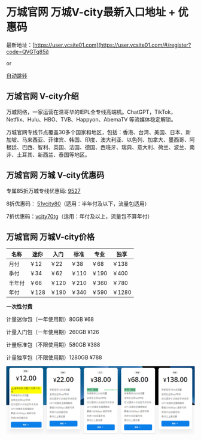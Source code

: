 # 万城官网 万城V-city最新入口地址 + 优惠码

最新地址：[https://user.vcsite01.com](https://user.vcsite01.com/#/register?code=QVGTq85j)

or 

[自动跳转](https://xuv.cc/out/wanc)

## 万城官网 V-city介绍

万城网络，一家运营在温哥华的IEPL全专线高端机。ChatGPT，TikTok，Netflix、Hulu、HBO、TVB、Happyon、AbemaTV 等流媒体稳定解锁。

万城官网专线节点覆盖30多个国家和地区，包括：香港、台湾、美国、日本、新加坡、马来西亚、菲律宾、韩国、印度、澳大利亚、以色列、加拿大、墨西哥、阿根廷、巴西、智利、英国、法国、德国、西班牙、瑞典、意大利、荷兰、波兰、南非、土耳其、新西兰、泰国等地区。


## 万城官网 万城 V-city优惠码

专属85折万城专线优惠码: [9527](https://xuv.cc/out/wanc)

8折优惠码： [51vcity80](https://xuv.cc/out/wanc)（适用：半年付及以下，流量包适用）

7折优惠码：[vcity70tg](https://xuv.cc/out/wanc)（适用：年付及以上，流量包不算年付）

## 万城官网 万城V-city价格

|名称|迷你|入门|标准|专业|独享|
|----|----|----|----|----|----|
|月付|￥12|￥22|￥38|￥68|￥138|
|季付|￥34|￥62|￥110|￥190|￥400|
|半年付|￥66|￥120|￥210|￥360|￥780|
|年付|￥128|￥190|￥340|￥590|￥1280|

**一次性付费**

计量迷你包（一年使用期）80GB ¥68

计量入门包（一年使用期）260GB ¥126

计量标准包（不限使用期）580GB ¥388

计量独享包（不限使用期）1280GB ¥788

[![万城官网套餐价格](0_uxtt_20240525_211724.png)](https://xuv.cc/out/wanc)

